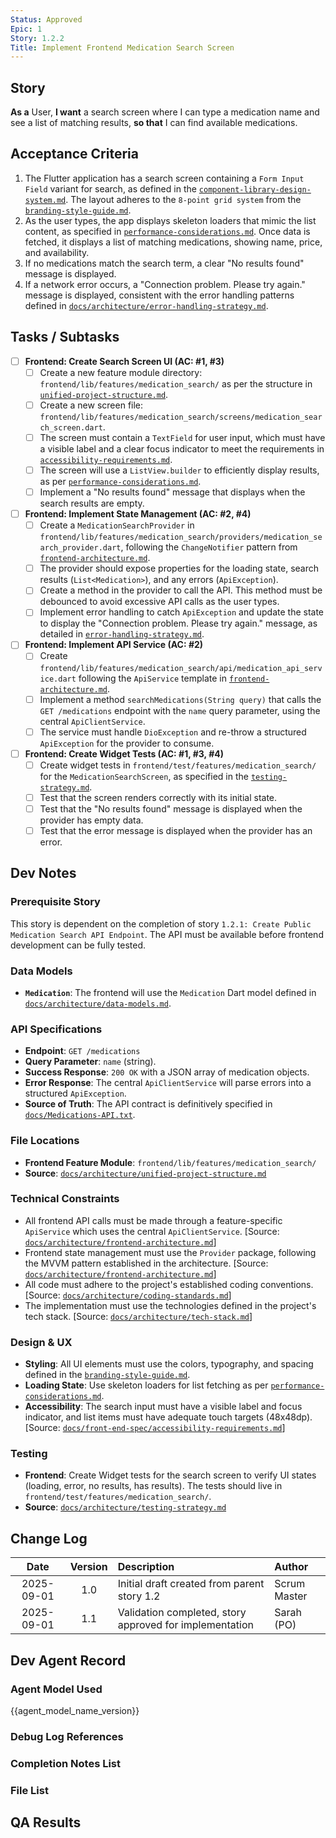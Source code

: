 ```yaml
---
Status: Approved
Epic: 1
Story: 1.2.2
Title: Implement Frontend Medication Search Screen
---
```


## Story

**As a** User,
**I want** a search screen where I can type a medication name and see a list of matching results,
**so that** I can find available medications.

## Acceptance Criteria

1.  The Flutter application has a search screen containing a `Form Input Field` variant for search, as defined in the [`component-library-design-system.md`](../../docs/front-end-spec/component-library-design-system.md). The layout adheres to the `8-point grid system` from the [`branding-style-guide.md`](../../docs/front-end-spec/branding-style-guide.md).
2.  As the user types, the app displays skeleton loaders that mimic the list content, as specified in [`performance-considerations.md`](../../docs/front-end-spec/performance-considerations.md). Once data is fetched, it displays a list of matching medications, showing name, price, and availability.
3.  If no medications match the search term, a clear "No results found" message is displayed.
4.  If a network error occurs, a "Connection problem. Please try again." message is displayed, consistent with the error handling patterns defined in [`docs/architecture/error-handling-strategy.md`](../../docs/architecture/error-handling-strategy.md).

## Tasks / Subtasks

- [ ] **Frontend: Create Search Screen UI (AC: #1, #3)**
  - [ ] Create a new feature module directory: `frontend/lib/features/medication_search/` as per the structure in [`unified-project-structure.md`](../../docs/architecture/unified-project-structure.md).
  - [ ] Create a new screen file: `frontend/lib/features/medication_search/screens/medication_search_screen.dart`.
  - [ ] The screen must contain a `TextField` for user input, which must have a visible label and a clear focus indicator to meet the requirements in [`accessibility-requirements.md`](../../docs/front-end-spec/accessibility-requirements.md).
  - [ ] The screen will use a `ListView.builder` to efficiently display results, as per [`performance-considerations.md`](../../docs/front-end-spec/performance-considerations.md).
  - [ ] Implement a "No results found" message that displays when the search results are empty.
- [ ] **Frontend: Implement State Management (AC: #2, #4)**
  - [ ] Create a `MedicationSearchProvider` in `frontend/lib/features/medication_search/providers/medication_search_provider.dart`, following the `ChangeNotifier` pattern from [`frontend-architecture.md`](../../docs/architecture/frontend-architecture.md).
  - [ ] The provider should expose properties for the loading state, search results (`List<Medication>`), and any errors (`ApiException`).
  - [ ] Create a method in the provider to call the API. This method must be debounced to avoid excessive API calls as the user types.
  - [ ] Implement error handling to catch `ApiException` and update the state to display the "Connection problem. Please try again." message, as detailed in [`error-handling-strategy.md`](../../docs/architecture/error-handling-strategy.md).
- [ ] **Frontend: Implement API Service (AC: #2)**
  - [ ] Create `frontend/lib/features/medication_search/api/medication_api_service.dart` following the `ApiService` template in [`frontend-architecture.md`](../../docs/architecture/frontend-architecture.md).
  - [ ] Implement a method `searchMedications(String query)` that calls the `GET /medications` endpoint with the `name` query parameter, using the central `ApiClientService`.
  - [ ] The service must handle `DioException` and re-throw a structured `ApiException` for the provider to consume.
- [ ] **Frontend: Create Widget Tests (AC: #1, #3, #4)**
  - [ ] Create widget tests in `frontend/test/features/medication_search/` for the `MedicationSearchScreen`, as specified in the [`testing-strategy.md`](../../docs/architecture/testing-strategy.md).
  - [ ] Test that the screen renders correctly with its initial state.
  - [ ] Test that the "No results found" message is displayed when the provider has empty data.
  - [ ] Test that the error message is displayed when the provider has an error.

## Dev Notes

### Prerequisite Story
This story is dependent on the completion of story `1.2.1: Create Public Medication Search API Endpoint`. The API must be available before frontend development can be fully tested.

### Data Models
- **`Medication`**: The frontend will use the `Medication` Dart model defined in [`docs/architecture/data-models.md`](../../docs/architecture/data-models.md).

### API Specifications
- **Endpoint**: `GET /medications`
- **Query Parameter**: `name` (string).
- **Success Response**: `200 OK` with a JSON array of medication objects.
- **Error Response**: The central `ApiClientService` will parse errors into a structured `ApiException`.
- **Source of Truth**: The API contract is definitively specified in [`docs/Medications-API.txt`](../../docs/OpenAPI/Medications-API.txt).

### File Locations
- **Frontend Feature Module**: `frontend/lib/features/medication_search/`
- **Source**: [`docs/architecture/unified-project-structure.md`](../../docs/architecture/unified-project-structure.md)

### Technical Constraints
- All frontend API calls must be made through a feature-specific `ApiService` which uses the central `ApiClientService`. [Source: [`docs/architecture/frontend-architecture.md`](../../docs/architecture/frontend-architecture.md)]
- Frontend state management must use the `Provider` package, following the MVVM pattern established in the architecture. [Source: [`docs/architecture/frontend-architecture.md`](../../docs/architecture/frontend-architecture.md)]
- All code must adhere to the project's established coding conventions. [Source: [`docs/architecture/coding-standards.md`](../../docs/architecture/coding-standards.md)]
- The implementation must use the technologies defined in the project's tech stack. [Source: [`docs/architecture/tech-stack.md`](../../docs/architecture/tech-stack.md)]

### Design & UX
- **Styling**: All UI elements must use the colors, typography, and spacing defined in the [`branding-style-guide.md`](../../docs/front-end-spec/branding-style-guide.md).
- **Loading State**: Use skeleton loaders for list fetching as per [`performance-considerations.md`](../../docs/front-end-spec/performance-considerations.md).
- **Accessibility**: The search input must have a visible label and focus indicator, and list items must have adequate touch targets (48x48dp). [Source: [`docs/front-end-spec/accessibility-requirements.md`](../../docs/front-end-spec/accessibility-requirements.md)]

### Testing
- **Frontend**: Create Widget tests for the search screen to verify UI states (loading, error, no results, has results). The tests should live in `frontend/test/features/medication_search/`.
- **Source**: [`docs/architecture/testing-strategy.md`](../../docs/architecture/testing-strategy.md)

## Change Log

| Date | Version | Description | Author |
| :---: | :---: | :--- | :--- |
| 2025-09-01 | 1.0 | Initial draft created from parent story 1.2 | Scrum Master |
| 2025-09-01 | 1.1 | Validation completed, story approved for implementation | Sarah (PO) |

## Dev Agent Record

### Agent Model Used

{{agent_model_name_version}}

### Debug Log References

### Completion Notes List

### File List

## QA Results
